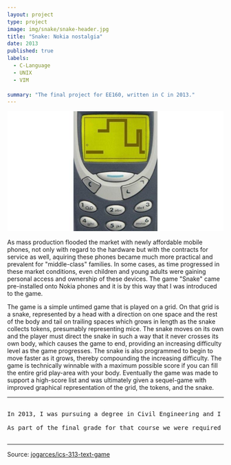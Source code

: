 ```yaml
---
layout: project
type: project
image: img/snake/snake-header.jpg
title: "Snake: Nokia nostalgia"
date: 2013
published: true
labels:
  - C-Language
  - UNIX
  - VIM

summary: "The final project for EE160, written in C in 2013."
---
```


<img class="img-fluid" src="../img/snake/snake-header.jpg">

As mass production flooded the market with newly affordable mobile phones, not only with regard to the hardware but with the contracts for service as well, aquiring these phones became much more practical and prevalent for "middle-class" families.  In some cases, as time progressed in these market conditions, even children and young adults were gaining personal access and ownership of these devices.  The game "Snake" came pre-installed onto Nokia phones and it is by this way that I was introduced to the game.

The game is a simple untimed game that is played on a grid.  On that grid is a snake, represented by a head with a direction on one space and the rest of the body and tail on trailing spaces which grows in length as the snake collects tokens, presumably representing mice.  The snake moves on its own and the player must direct the snake in such a way that it never crosses its own body, which causes the game to end, providing an increasing difficulty level as the game progresses.  The snake is also programmed to begin to move faster as it grows, thereby compounding the increasing difficulty.  The game is technically winnable with a maximum possible score if you can fill the entire grid play-area with your body.  Eventually the game was made to support a high-score list and was ultimately given a sequel-game with improved graphical representation of the grid, the tokens, and the snake.

<hr>

<pre>

In 2013, I was pursuing a degree in Civil Engineering and I ended up enrolling in the course Electrical Engineering 160 to fulfil a requirement for the Associates degree in Science offered from the University of Hawaii (UH): Kapi'olani Community College's (KCC's) STEM program.  This was the first time I had ever interacted with computer science or programming and it sparked great interest in me despite having to learn the command-line UNIX system that UH uses and the infuriatingly hard-to-use text editting program Visual Editor Improved (VIM).

As part of the final grade for that course we were required to write a Game Design Document (GDD) and implement the game from C Language.

</pre>

<hr>

Source: <a href="https://github.com/jogarces/ics-313-text-game"><i class="large github icon "></i>jogarces/ics-313-text-game</a>
